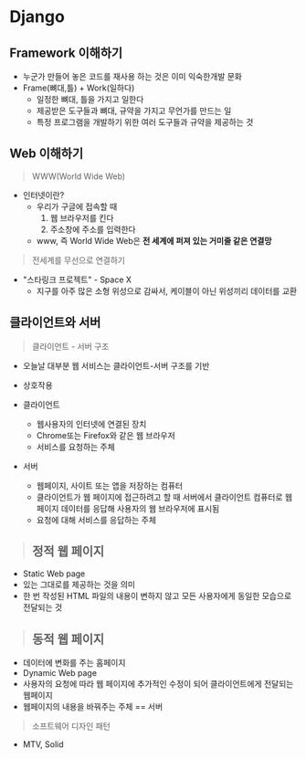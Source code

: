 # Django



## Framework 이해하기

- 누군가 만들어 놓은 코드를 재사용 하는 것은 이미 익숙한개발 문화
- Frame(뼈대,틀) + Work(일하다)
  - 일정한 뼈대, 틀을 가지고 일한다
  - 제공받은 도구들과 뼈대, 규약을 가지고 무언가를 만드는 일
  - 특정 프로그램을 개발하기 위한 여러 도구들과 규약을 제공하는 것



## Web 이해하기

> WWW(World Wide Web)

- 인터넷이란?
  - 우리가 구글에 접속할 때
    1. 웹 브라우저를 킨다
    2. 주소창에 주소를 입력한다
  - www, 즉 World Wide Web은 **전 세계에 퍼져 있는 거미줄 같은 연결망**



> 전세계를 무선으로 연결하기

- "스타링크 프로젝트" - Space X
  - 지구를 아주 많은 소형 위성으로 감싸서, 케이블이 아닌 위성끼리 데이터를 교환



## 클라이언트와 서버

> 클라이언트 - 서버 구조

- 오늘날 대부분 웹 서비스는 클라이언트-서버 구조를 기반
- 상호작용



- 클라이언트
  - 웹사용자의 인터넷에 연결된 장치
  - Chrome또는 Firefox와 같은 웹 브라우저
  - 서비스를 요청하는 주체
- 서버
  - 웹페이지, 사이트 또는 앱을 저장하는 컴퓨터
  - 클라이언트가 웹 페이지에 접근하려고 할 때 서버에서 클라이언트 컴퓨터로 웹페이지 데이터를 응답해 사용자의 웹 브라우저에 표시됨
  - 요청에 대해 서비스를 응답하는 주체



> ## 정적 웹 페이지

- Static Web page
- 있는 그대로를 제공하는 것을 의미
- 한 번 작성된 HTML 파일의 내용이 변하지 않고 모든 사용자에게 동일한 모습으로 전달되는 것



> ## 동적 웹 페이지

- 데이터에 변화를 주는 홈페이지
- Dynamic Web page
- 사용자의 요청에 따라 웹 페이지에 추가적인 수정이 되어 클라이언트에게 전달되는 웹페이지
- 웹페이지의 내용을 바꿔주는 주체 == 서버





> 소프트웨어 디자인 패턴

- MTV, Solid




